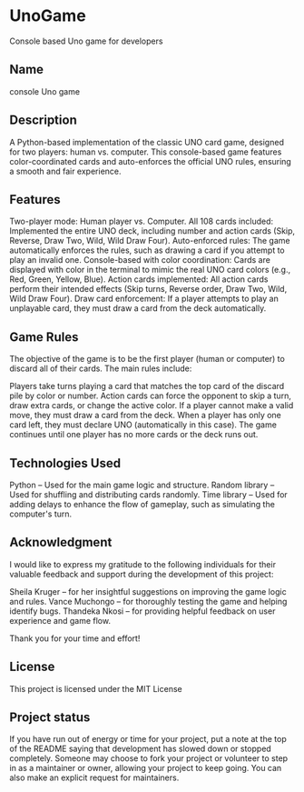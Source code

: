 # UnoGame
Console based Uno game for developers

## Name
console Uno game

## Description
A Python-based implementation of the classic UNO card game, designed for two players: human vs. computer. This console-based game features color-coordinated cards and auto-enforces the official UNO rules, ensuring a smooth and fair experience.

## Features
Two-player mode: Human player vs. Computer.
All 108 cards included: Implemented the entire UNO deck, including number and action cards (Skip, Reverse, Draw Two, Wild, Wild Draw Four).
Auto-enforced rules: The game automatically enforces the rules, such as drawing a card if you attempt to play an invalid one.
Console-based with color coordination: Cards are displayed with color in the terminal to mimic the real UNO card colors (e.g., Red, Green, Yellow, Blue).
Action cards implemented: All action cards perform their intended effects (Skip turns, Reverse order, Draw Two, Wild, Wild Draw Four).
Draw card enforcement: If a player attempts to play an unplayable card, they must draw a card from the deck automatically.


## Game Rules
The objective of the game is to be the first player (human or computer) to discard all of their cards. The main rules include:

Players take turns playing a card that matches the top card of the discard pile by color or number.
Action cards can force the opponent to skip a turn, draw extra cards, or change the active color.
If a player cannot make a valid move, they must draw a card from the deck.
When a player has only one card left, they must declare UNO (automatically in this case).
The game continues until one player has no more cards or the deck runs out.


## Technologies Used
Python – Used for the main game logic and structure.
Random library – Used for shuffling and distributing cards randomly.
Time library – Used for adding delays to enhance the flow of gameplay, such as simulating the computer's turn.

## Acknowledgment
I would like to express my gratitude to the following individuals for their valuable feedback and support during the development of this project:

Sheila Kruger – for her insightful suggestions on improving the game logic and rules.
Vance Muchongo – for thoroughly testing the game and helping identify bugs.
Thandeka Nkosi – for providing helpful feedback on user experience and game flow.

Thank you for your time and effort!

## License
This project is licensed under the MIT License

## Project status
If you have run out of energy or time for your project, put a note at the top of the README saying that development has slowed down or stopped completely. Someone may choose to fork your project or volunteer to step in as a maintainer or owner, allowing your project to keep going. You can also make an explicit request for maintainers.
